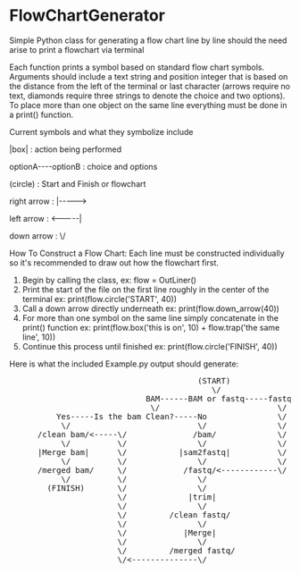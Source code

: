 # FlowChartGenerator
Simple Python class for generating a flow chart line by line should the need arise to print a flowchart via terminal

Each function prints a symbol based on standard flow chart symbols. Arguments should include a text string and position integer that is based on the distance from the left of the terminal or last character (arrows require no text, diamonds require three strings to denote the choice and two options). To place more than one object on the same line everything must be done in a print() function.

Current symbols and what they symbolize include 

|box| : action being performed 

optionA--<diamond>--optionB : choice and options

(circle) : Start and Finish or flowchart

right arrow : |----->

left arrow : <-----|

down arrow : \\/
                    
                    
How To Construct a Flow Chart:
Each line must be constructed individually so it's recommended to draw out how the flowchart first.
1) Begin by calling the class, ex: flow = OutLiner()
2) Print the start of the file on the first line roughly in the center of the terminal ex: print(flow.circle('START', 40))
3) Call a down arrow directly underneath ex: print(flow.down_arrow(40))
4) For more than one symbol on the same line simply concatenate in the print() function ex: print(flow.box('this is on', 10) + flow.trap('the same line', 10))
5) Continue this process until finished ex: print(flow.circle('FINISH', 40))

Here is what the included Example.py output should generate:
<pre>
                                        (START)
                                           \/
                             BAM------BAM or fastq-----fastq
                              \/                         \/
          Yes-----Is the bam Clean?-----No               \/
           \/                           \/               \/
      /clean bam/<-----\/              /bam/             \/
           \/          \/               \/               \/
      |Merge bam|      \/           |sam2fastq|          \/
           \/          \/               \/               \/
      /merged bam/     \/            /fastq/<------------\/
           \/          \/               \/
        (FINISH)       \/               \/
                       \/             |trim|
                       \/               \/
                       \/         /clean fastq/
                       \/               \/
                       \/            |Merge|
                       \/               \/
                       \/         /merged fastq/
                       \/<--------------\/
</pre?
